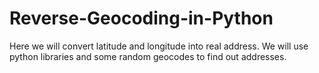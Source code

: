 # Reverse-Geocoding-in-Python

Here we will convert latitude and longitude into real address. We will use python libraries and some random geocodes to find out addresses.
